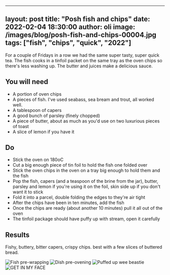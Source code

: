 
---
layout: post
title:  "Posh fish and chips"
date:   2022-02-04 18:30:00
author: oli
image: /images/blog/posh-fish-and-chips-00004.jpg
tags: ["fish", "chips", "quick", "2022"]
---

For a couple of Fridays in a row we had the same super tasty, super quick tea.  The fish cooks in a tinfoil packet on the same tray as the oven chips so there's less washing up.  The butter and juices make a delicious sauce.  



## You will need

* A portion of oven chips
* A pieces of fish.  I've used seabass, sea bream and trout, all worked well.
* A tablespoon of capers
* A good bunch of parsley (finely chopped)
* A piece of butter, about as much as you'd use on two luxurious pieces of toast
* A slice of lemon if you have it

## Do

* Stick the oven on 180oC
* Cut a big enough piece of tin foil to hold the fish one folded over
* Stick the oven chips in the oven on a tray big enough to hold them and the fish
* Pop the fish, capers (and a teaspoon of the brine from the jar), butter, parsley and lemon if you're using it on the foil, skin side up if you don't want it to stick
* Fold it into a parcel, double folding the edges to they're air tight
* After the chips have been in ten minutes, add the fish
* Once the chips are ready (about another 10 minutes) pull it all out of the oven
* The tinfoil package should have puffy up with stream, open it carefully




## Results


Fishy, buttery, bitter capers, crispy chips.  best with a few slices of buttered bread.

![Fish pre-wrapping](/images/blog/posh-fish-and-chips-00001.jpg)
![Dish pre-ovening](/images/blog/posh-fish-and-chips-00002.jpg)
![Puffed up wee beastie](/images/blog/posh-fish-and-chips-00003.jpg)
![GET IN MY FACE](/images/blog/posh-fish-and-chips-00004.jpg)
